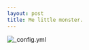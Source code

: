 ```yaml
---
layout: post
title: Me little monster.
---
```



![_config.yml](http://cliparts.co/cliparts/Lid/jLa/LidjLa8zT.png)

